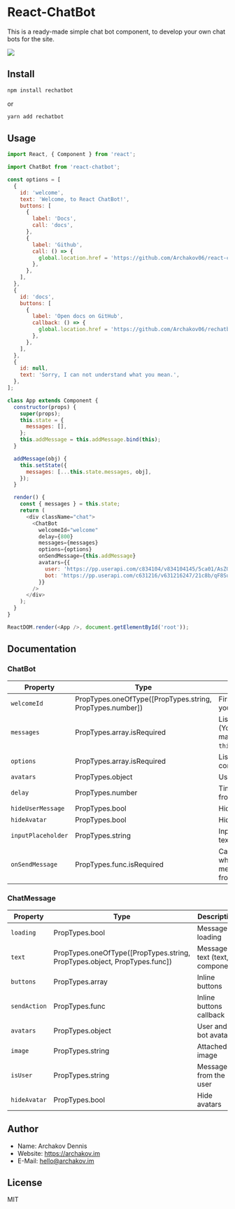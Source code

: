# React-ChatBot

This is a ready-made simple chat bot component, to develop your own chat bots for the site.

<img src="https://habrastorage.org/webt/uy/9a/od/uy9aod3yyp2rqj2xw1vnceyndbi.gif" />

## Install

```bash
npm install rechatbot
```

or

```bash
yarn add rechatbot
```

## Usage

```js
import React, { Component } from 'react';

import ChatBot from 'react-chatbot';

const options = [
  {
    id: 'welcome',
    text: 'Welcome, to React ChatBot!',
    buttons: [
      {
        label: 'Docs',
        call: 'docs',
      },
      {
        label: 'Github',
        call: () => {
          global.location.href = 'https://github.com/Archakov06/react-chatbot';
        },
      },
    ],
  },
  {
    id: 'docs',
    buttons: [
      {
        label: 'Open docs on GitHub',
        callback: () => {
          global.location.href = 'https://github.com/Archakov06/rechatbot';
        },
      },
    ],
  },
  {
    id: null,
    text: 'Sorry, I can not understand what you mean.',
  },
];

class App extends Component {
  constructor(props) {
    super(props);
    this.state = {
      messages: [],
    };
    this.addMessage = this.addMessage.bind(this);
  }

  addMessage(obj) {
    this.setState({
      messages: [...this.state.messages, obj],
    });
  }

  render() {
    const { messages } = this.state;
    return (
      <div className="chat">
        <ChatBot
          welcomeId="welcome"
          delay={800}
          messages={messages}
          options={options}
          onSendMessage={this.addMessage}
          avatars={{
            user: 'https://pp.userapi.com/c834104/v834104145/5ca01/AsZGGgLNr-4.jpg',
            bot: 'https://pp.userapi.com/c631216/v631216247/21c8b/qF8SubyAdsU.jpg',
          }}
        />
      </div>
    );
  }
}

ReactDOM.render(<App />, document.getElementById('root'));
```

## Documentation

### ChatBot

| Property           | Type                                                      | Description                                                          |
| ------------------ | --------------------------------------------------------- | -------------------------------------------------------------------- |
| `welcomeId`        | PropTypes.oneOfType([PropTypes.string, PropTypes.number]) | First message when you start a chat                                  |
| `messages`         | PropTypes.array.isRequired                                | List of messages (You must be maintained in a `this.state.messages`) |
| `options`          | PropTypes.array.isRequired                                | List of all available commands                                       |
| `avatars`          | PropTypes.object                                          | User and bot avatar                                                  |
| `delay`            | PropTypes.number                                          | Time delay message from the bot                                      |
| `hideUserMessage`  | PropTypes.bool                                            | Hide user messages                                                   |
| `hideAvatar`       | PropTypes.bool                                            | Hide avatars                                                         |
| `inputPlaceholder` | PropTypes.string                                          | Input placeholder text                                               |
| `onSendMessage`    | PropTypes.func.isRequired                                 | Callback function when a new message comes from a bot or user        |

### ChatMessage

| Property     | Type                                                                      | Description                    |
| ------------ | ------------------------------------------------------------------------- | ------------------------------ |
| `loading`    | PropTypes.bool                                                            | Message is loading             |
| `text`       | PropTypes.oneOfType([PropTypes.string, PropTypes.object, PropTypes.func]) | Message text (text, component) |
| `buttons`    | PropTypes.array                                                           | Inline buttons                 |
| `sendAction` | PropTypes.func                                                            | Inline buttons callback        |
| `avatars`    | PropTypes.object                                                          | User and bot avatar            |
| `image`      | PropTypes.string                                                          | Attached image                 |
| `isUser`     | PropTypes.string                                                          | Message from the user          |
| `hideAvatar` | PropTypes.bool                                                            | Hide avatars                   |

## Author

- Name: Archakov Dennis
- Website: https://archakov.im
- E-Mail: hello@archakov.im

## License

MIT
